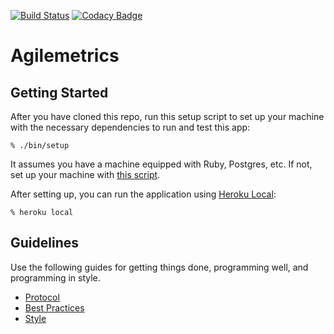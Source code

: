 [![Build Status](https://travis-ci.org/MaximeArnstamm/agilemetrics.svg?branch=master)](https://travis-ci.org/MaximeArnstamm/agilemetrics)
[![Codacy Badge](https://api.codacy.com/project/badge/grade/7169d2da48bc4cb6be6c5615accb8325)](https://www.codacy.com/app/maxime-arnstamm/agilemetrics)

# Agilemetrics

## Getting Started

After you have cloned this repo, run this setup script to set up your machine
with the necessary dependencies to run and test this app:

    % ./bin/setup

It assumes you have a machine equipped with Ruby, Postgres, etc. If not, set up
your machine with [this script].

[this script]: https://github.com/thoughtbot/laptop

After setting up, you can run the application using [Heroku Local]:

    % heroku local

[Heroku Local]: https://devcenter.heroku.com/articles/heroku-local

## Guidelines

Use the following guides for getting things done, programming well, and
programming in style.

* [Protocol](http://github.com/thoughtbot/guides/blob/master/protocol)
* [Best Practices](http://github.com/thoughtbot/guides/blob/master/best-practices)
* [Style](http://github.com/thoughtbot/guides/blob/master/style)
